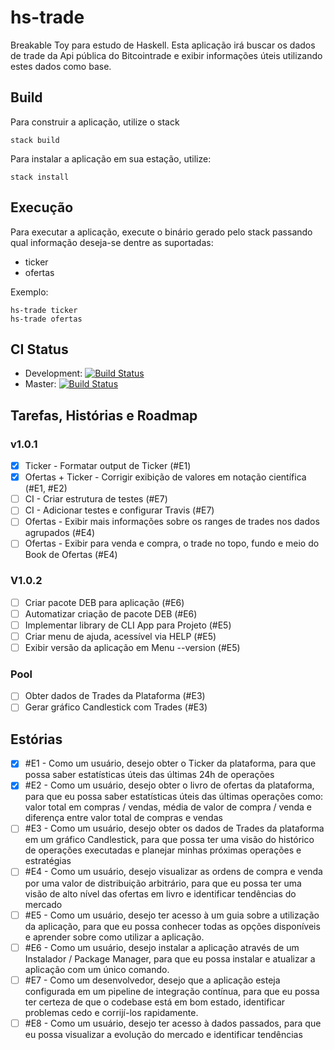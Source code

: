 # hs-trade
Breakable Toy para estudo de Haskell. Esta aplicação irá buscar os dados de trade da Api pública do Bitcointrade e exibir informações úteis utilizando estes dados como base.

## Build
Para construir a aplicação, utilize o stack

    stack build

Para instalar a aplicação em sua estação, utilize:

    stack install

## Execução
Para executar a aplicação, execute o binário gerado pelo stack passando qual informação deseja-se dentre as suportadas: 

- ticker
- ofertas

Exemplo:

    hs-trade ticker
    hs-trade ofertas

## CI Status
- Development: [![Build Status](https://travis-ci.org/Miguel-Fontes/hs-trade.svg?branch=development)](https://travis-ci.org/Miguel-Fontes/hs-trade)
- Master: [![Build Status](https://travis-ci.org/Miguel-Fontes/hs-trade.svg?branch=master)](https://travis-ci.org/Miguel-Fontes/hs-trade)


## Tarefas, Histórias e Roadmap
### v1.0.1
- [x] Ticker - Formatar output de Ticker (#E1)
- [x] Ofertas + Ticker - Corrigir exibição de valores em notação científica (#E1, #E2)
- [ ] CI - Criar estrutura de testes (#E7)
- [ ] CI - Adicionar testes e configurar Travis (#E7)
- [ ] Ofertas - Exibir mais informações sobre os ranges de trades nos dados agrupados (#E4)
- [ ] Ofertas - Exibir para venda e compra, o trade no topo, fundo e meio do Book de Ofertas (#E4)

### V1.0.2
- [ ] Criar pacote DEB para aplicação (#E6)
- [ ] Automatizar criação de pacote DEB (#E6)
- [ ] Implementar library de CLI App para Projeto (#E5)
- [ ] Criar menu de ajuda, acessível via HELP (#E5)
- [ ] Exibir versão da aplicação em Menu --version (#E5)

### Pool
- [ ] Obter dados de Trades da Plataforma (#E3)
- [ ] Gerar gráfico Candlestick com Trades (#E3)

## Estórias
- [x] #E1 - Como um usuário, desejo obter o Ticker da plataforma, para que possa saber estatísticas úteis das últimas 24h de operações
- [x] #E2 - Como um usuário, desejo obter o livro de ofertas da plataforma, para que eu possa saber estatísticas úteis das últimas operações como: valor total em compras / vendas, média de valor de compra / venda e diferença entre valor total de compras e vendas
- [ ] #E3 - Como um usuário, desejo obter os dados de Trades da plataforma em um gráfico Candlestick, para que possa ter uma visão do histórico de operações executadas e planejar minhas próximas operações e estratégias
- [ ] #E4 - Como um usuário, desejo visualizar as ordens de compra e venda por uma valor de distribuição arbitrário, para que eu possa ter uma visão de alto nível das ofertas em livro e identificar tendências do mercado
- [ ] #E5 - Como um usuário, desejo ter acesso à um guia sobre a utilização da aplicação, para que eu possa conhecer todas as opções disponíveis e aprender sobre como utilizar a aplicação.
- [ ] #E6 - Como um usuário, desejo instalar a aplicação através de um Instalador / Package Manager, para que eu possa instalar e atualizar a aplicação com um único comando.
- [ ] #E7 - Como um desenvolvedor, desejo que a aplicação esteja configurada em um pipeline de integração contínua, para que eu possa ter certeza de que o codebase está em bom estado, identificar problemas cedo e corrijí-los rapidamente.
- [ ] #E8 - Como um usuário, desejo ter acesso à dados passados, para que eu possa visualizar a evolução do mercado e identificar tendências